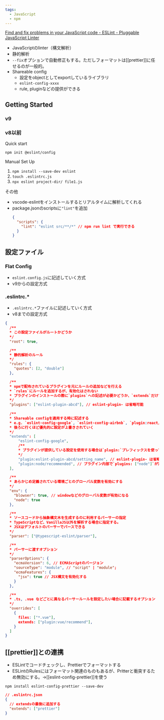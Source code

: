 ```yaml
---
tags:
  - JavaScript
  - npm
---
```

[Find and fix problems in your JavaScript code - ESLint - Pluggable JavaScript Linter](https://eslint.org/)

- JavaScriptのlinter（構文解析）
- 静的解析
- `--fix`オプションで自動修正もする。ただしフォーマットは[[prettier]]に任せるのが一般的。
- Shareable config
	- 設定をobjectとしてexportしているライブラリ
	- `eslint-config-xxxx`
	- rule, pluginなどの提供ができる

## Getting Started
### v9
### v8以前
Quick start
```shell
npm init @eslint/config
```

Manual Set Up
1. `npm install --save-dev eslint`
2. `touch .eslintrc.js`
3. `npx eslint project-dir/ file1.js`

その他
- vscode-eslintをインストールするとリアルタイムに解析してくれる
- package.jsonのscriptsに`"lint"`を追加
	```json
	{
	  "scripts": {
	    "lint": "eslint src/**/*" // npm run lint で実行できる
	  }
	}
	```


## 設定ファイル
### Flat Config
- `eslint.config.js`に記述していく方式
- v9からの設定方式
### .eslintrc.*
- `.eslintrc.*`ファイルに記述していく方式
- v8までの設定方式
```json
{
  /**
  * この設定ファイルがルートかどうか
  */
  "root": true,

  /**
  * 静的解析のルール
  */
  "rules": {
    "quotes": [2, "double"]
  },

  /**
  * npmで配布されているプラグインを元にルールの追加などを行える
  * `rules`にルールを追加するが、有効化はされない
  * プラグインのインストールの際に`plugins`への記述が必要かどうか、`extends`だけでいいかどうかは、導入するプラグインによって異なるので、都度調べる。（プラグインの内部で`plugins`の記載がある場合は、`.eslintrc.*`で`plugins`を記載する必要はない。）
  */
  "plugins": ["eslint-plugin-abcd"], // eslint-plugin- は省略可能
  
  /**
  * Shareable configを適用する時に記述する
  * e.g. `eslint-config-google`, `eslint-config-airbnb`, `plugin:react/recommended`
  * 後ろに行くほど優先的に設定が上書きされていく
  */
  "extends": [
	  "eslint-config-google", 
	  /**
	  * プラグインが提供している設定を使用する場合は`plugin:`プレフィックスを使って以下のように記載する
	  */
	  "plugin:eslint-plugin-abcd/setting_name", // eslint-plugin- は省略可能
	  "plugin:node/recommended", // プラグイン内部で`plugins: ["node"]`が定義されているため、.eslintrc.*でpluginsの記載が不要
  ],

  /**
  * あらかじめ定義されている環境ごとのグローバル変数を有効にする
  */
  "env": {
    "blowser": true, // windowなどのグローバル変数が有効になる
    "node": true
  },

  /**
  * ソースコードから抽象構文木を生成するのに利用するパーサーの指定
  * TypeScriptなど、VanillaJS以外を解析する場合に指定する。
  * JSXはデフォルトのパーサーでパースできる
  */
  "parser": ["@typescript-eslint/parser"],

  /**
  * パーサーに渡すオプション
  */
  "parserOptions": {
    "ecmaVersion": 6, // ECMAScriptのバージョン
    "sourceType": "module", // "script" | "module"; 
    "ecmaFeatures": {
      "jsx": true // JSX構文を有効化する
    }
  },

  /**
  * .ts, .vue などごとに異なるパーサールールを設定したい場合に記載するオプション
  */
  "overrides": [
    {
      files: ["*.vue"],
      extends: ["plugin:vue/recommend"],
    }
  ]
}
```

## [[prettier]]との連携
- ESLintでコードチェックし、Prettierでフォーマットする
- ESLintのRulesにはフォーマット関連のものもあるが、Pritterと衝突するため無効にする。→[[eslint-config-prettier]]を使う
```shell
npm install eslint-config-prettier --save-dev
```
```json
// .eslintrc.json
{
  // extendsの最後に追加する
  "extends": ["prettier"]
}
```